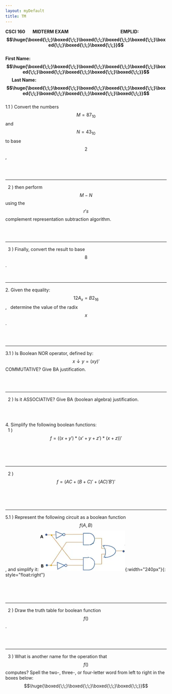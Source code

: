 ```yaml
---
layout: myDefault
title: TM
---
```

  
**CSCI 160 &nbsp; &nbsp; &nbsp; MIDTERM EXAM &nbsp; &nbsp; &nbsp; &nbsp; &nbsp; &nbsp; &nbsp; &nbsp;  &nbsp; &nbsp; &nbsp; &nbsp;  &nbsp; &nbsp; &nbsp; &nbsp; &nbsp; &nbsp; &nbsp; &nbsp; &nbsp; &nbsp; &nbsp; &nbsp; EMPLID: &nbsp;  $$\huge{\boxed{\;\;}\boxed{\;\;}\boxed{\;\;}\boxed{\;\;}\boxed{\;\;}\boxed{\;\;}\boxed{\;\;}\boxed{\;\;}}$$ <br/> First Name: &nbsp; $$\huge{\boxed{\;\;}\boxed{\;\;}\boxed{\;\;}\boxed{\;\;}\boxed{\;\;}\boxed{\;\;}\boxed{\;\;}\boxed{\;\;}\boxed{\;\;}\boxed{\;\;}}$$ &nbsp; &nbsp; &nbsp; Last Name: &nbsp; $$\huge{\boxed{\;\;}\boxed{\;\;}\boxed{\;\;}\boxed{\;\;}\boxed{\;\;}\boxed{\;\;}\boxed{\;\;}\boxed{\;\;}\boxed{\;\;}\boxed{\;\;}}$$**  
1\.1 )  Convert the numbers $$M = 87_{10}$$ and $$N = 43_{10}$$ to base $$2$$,  
  
<br/>  
<br/>  
  
____________________________________________________________________________________________________________  
 &nbsp; 2 )  then perform $$M-N$$ using the $$r's$$ complement representation subtraction algorithm.  
  
<br/>  
<br/>  
  
____________________________________________________________________________________________________________  
 &nbsp; 3 )  Finally, convert the result to base $$8$$.  
  
<br/>  
  
____________________________________________________________________________________________________________  
2\.  Given the equality: &nbsp; $$12A_x = B2_{16}$$ , &nbsp; determine the value of the radix $$x$$.  
  
<br/>  
<br/>  
  
____________________________________________________________________________________________________________  
3\.1 )  Is Boolean NOR operator, defined by: $$x \downarrow y = (xy)'$$ COMMUTATIVE? Give BA justification.  
  
<br/>  
<br/>  
  
____________________________________________________________________________________________________________  
 &nbsp; 2 )  Is it ASSOCIATIVE? Give BA (boolean algebra) justification.  
  
<br/>  
<br/>
  
4\.  Simplify the following boolean functions:  
 &nbsp; 1 )  $$ f = ( ( x + y' ) * ( x' + y + z' ) * ( x + z ))' $$
  
<br/>  
  
<br/>  
<br/>  
  
____________________________________________________________________________________________________________  
 &nbsp; 2 )  $$f = (AC + (B + C)' + (AC)'B')'$$
  
<br/>  
  
<br/>  
<br/>  
  
____________________________________________________________________________________________________________  
5\.1 )  Represent the following circuit as a boolean function $$f(A,\, B)$$, and simplify it: ![](XOR_basic_gates.png){:width="240px"}{: style="float:right"}  
  
<br/>  
<br/>  
<br>
  
____________________________________________________________________________________________________________  
 &nbsp; 2 )  Draw the truth table for boolean function $$f()$$.  
  
<br/>  
<br/>  
  
____________________________________________________________________________________________________________  
 &nbsp; 3 )  What is another name for the operation that $$f()$$ computes?  Spell the two-, three-, or four-letter word from left to right in the boxes below:  
$$\huge{\boxed{\;\;}\boxed{\;\;}\boxed{\;\;}\boxed{\;\;}}$$

